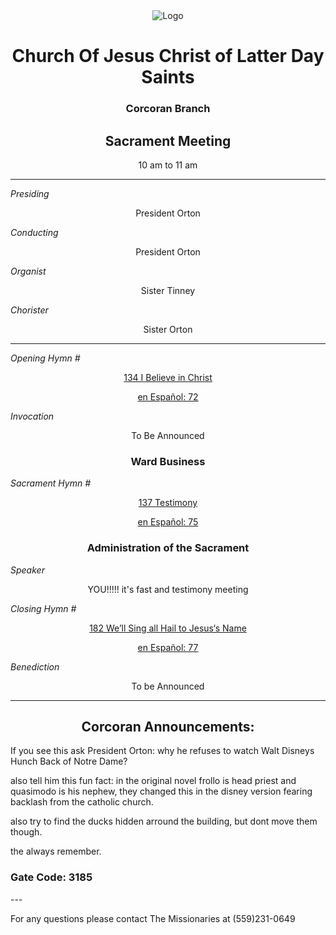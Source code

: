 <div align="center">
  <img src="https://www.churchofjesuschrist.org/imgs/7d1c5212f10211eda33beeeeac1e8acd8c6d8e0b/full/%21640%2C/0/default" alt="Logo">
</div>

<!---
--->
<div align="center">
  <h1>Church Of Jesus Christ of Latter Day Saints</h1>  
  <h3>Corcoran Branch</h3>  
  <h2>Sacrament Meeting</h2>  
  10 am to 11 am
</div>

---

*Presiding*  
<div align="center">President Orton</div>

*Conducting*  
<div align="center">President Orton</div>

*Organist*  
<div align="center">Sister Tinney</div>

*Chorister*  
<div align="center">Sister Orton</div>

---

*Opening Hymn #*  
<div align="center">
  <a href="https://www.churchofjesuschrist.org/study/manual/hymns/i-believe-in-christ?lang=eng">134 I Believe in Christ   </a>
  
   <a href="https://www.churchofjesuschrist.org/study/manual/hymns/i-believe-in-christ?lang=spa">en Español: 72 </a>

</div>

*Invocation*  
<div align="center">To Be Announced</div>

<div align="center">
  <h3>Ward Business</h3>
</div>

*Sacrament Hymn #*  
<div align="center">
  <a href="https://www.churchofjesuschrist.org/study/manual/hymns/testimony?lang=eng"> 137 Testimony </a>

<a href="https://www.churchofjesuschrist.org/study/manual/hymns/testimony?lang=spa">en Español: 75</a>
</div>

<div align="center">
  <h3>Administration of the Sacrament</h3>
</div>




*Speaker*
<div align="center"> YOU!!!!! it's fast and testimony meeting
</div>

<!---
*intermediate Hymn #*  

<div align="center">
  <a href="https://www.churchofjesuschrist.org/study/music/hymns-for-home-and-church/when-the-savior-comes-again?lang=eng">1002 When the Savior Comes Again</a>
  
  <a href="https://www.churchofjesuschrist.org/study/music/hymns-for-home-and-church/when-the-savior-comes-again?lang=spa">en Español: 1002</a>
</div>


*Speaker*  

<div align="center"> Elder Rodriguez
</div>
--->


*Closing Hymn #*  

<div align="center">
  <a href="https://www.churchofjesuschrist.org/study/manual/hymns/well-sing-all-hail-to-jesus-name?lang=eng">182 We’ll Sing all Hail to Jesus‘s Name</a>
  
  <a href="https://www.churchofjesuschrist.org/study/manual/hymns/well-sing-all-hail-to-jesus-name?lang=spa"> en Español: 77</a>
</div>


*Benediction*  
<div align="center">To be Announced</div>

---

<div align="center">
  <h2>Corcoran Announcements:</h2>
</div>

If you see this ask President Orton: why he refuses to watch Walt Disneys Hunch Back of Notre Dame?

also tell him this fun fact: in the original novel frollo is head priest and quasimodo is his nephew, they changed this in the disney version fearing backlash from the catholic church.

also try to find the ducks hidden arround the building, but dont move them though.

the always remember.

<h3> Gate Code: 3185</h3>
---

For any questions please contact The Missionaries at (559)231-0649
